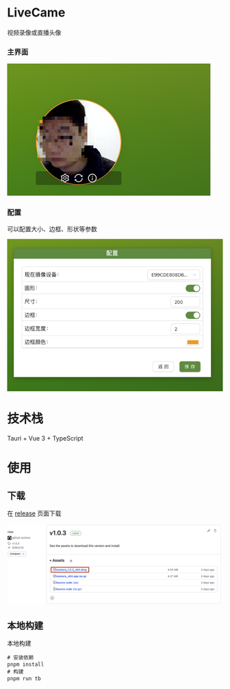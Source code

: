 # LiveCame

视频录像或直播头像
### 主界面
<img src="public/imgs/preview.jpg"/>

### 配置
可以配置大小、边框、形状等参数

<img src="public/imgs/config.jpg"/>



# 技术栈

Tauri + Vue 3 + TypeScript


# 使用

## 下载

在 [release](https://github.com/wflixu/icamera/releases) 页面下载

<img src="public/imgs/download.jpg"/>



## 本地构建

本地构建

```shell
# 安装依赖
pnpm install
# 构建
pnpm run tb

```